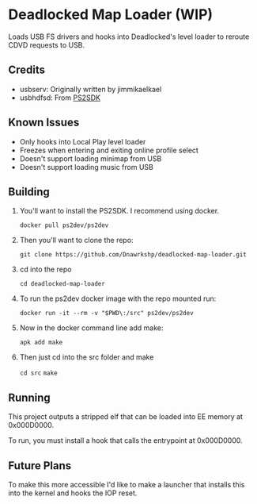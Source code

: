 # Deadlocked Map Loader (WIP)

Loads USB FS drivers and hooks into Deadlocked's level loader to reroute CDVD requests to USB.

## Credits

 * usbserv: Originally written by jimmikaelkael
 * usbhdfsd: From [PS2SDK](https://github.com/ps2dev/ps2sdk)

## Known Issues

* Only hooks into Local Play level loader
* Freezes when entering and exiting online profile select
* Doesn't support loading minimap from USB
* Doesn't support loading music from USB

## Building


1. You'll want to install the PS2SDK. I recommend using docker.

    ```docker pull ps2dev/ps2dev```

2. Then you'll want to clone the repo:

    ```git clone https://github.com/Dnawrkshp/deadlocked-map-loader.git```

3. cd into the repo

    ```cd deadlocked-map-loader```

4. To run the ps2dev docker image with the repo mounted run:

    ```docker run -it --rm -v "$PWD\:/src" ps2dev/ps2dev```

5. Now in the docker command line add make:

    ```apk add make```

6. Then just cd into the src folder and make

    ```cd src```
    ```make```

## Running

This project outputs a stripped elf that can be loaded into EE memory at 0x000D0000.

To run, you must install a hook that calls the entrypoint at 0x000D0000.

## Future Plans

To make this more accessible I'd like to make a launcher that installs this into the kernel and hooks the IOP reset. 